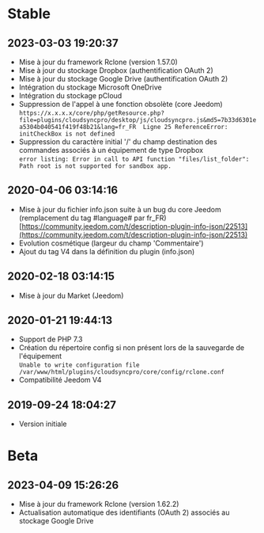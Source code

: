 Stable
=========================

2023-03-03 19:20:37
-------------------

* Mise à jour du framework Rclone (version 1.57.0)
* Mise à jour du stockage Dropbox (authentification OAuth 2)
* Mise à jour du stockage Google Drive (authentification OAuth 2)
* Intégration du stockage Microsoft OneDrive
* Intégration du stockage pCloud
* Suppression de l'appel à une fonction obsolète (core Jeedom)  
`https://x.x.x.x/core/php/getResource.php?file=plugins/cloudsyncpro/desktop/js/cloudsyncpro.js&md5=7b33d6301ea5304b040541f419f48b21&lang=fr_FR 
Ligne 25
ReferenceError: initCheckBox is not defined`
* Suppression du caractère initial '/' du champ destination des commandes associés à un équipement de type Dropbox  
`error listing: Error in call to API function "files/list_folder": Path root is not supported for sandbox app.`  

2020-04-06 03:14:16
-------------------

* Mise à jour du fichier info.json suite à un bug du core Jeedom (remplacement du tag #language# par fr_FR)  
[https://community.jeedom.com/t/description-plugin-info-json/22513](https://community.jeedom.com/t/description-plugin-info-json/22513)
* Evolution cosmétique (largeur du champ 'Commentaire')
* Ajout du tag V4 dans la définition du plugin (info.json)

2020-02-18 03:14:15
-------------------

* Mise à jour du Market (Jeedom)

2020-01-21 19:44:13
-------------------

* Support de PHP 7.3
* Création du répertoire config si non présent lors de la sauvegarde de l'équipement  
`Unable to write configuration file /var/www/html/plugins/cloudsyncpro/core/config/rclone.conf`
* Compatibilité Jeedom V4

2019-09-24 18:04:27
-------------------

* Version initiale

Beta
=========================

2023-04-09 15:26:26
-------------------

* Mise à jour du framework Rclone (version 1.62.2)
* Actualisation automatique des identifiants (OAuth 2) associés au stockage Google Drive
